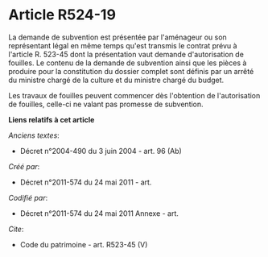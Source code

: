 # Article R524-19

La demande de subvention est présentée par l'aménageur ou son représentant légal en même temps qu'est transmis le contrat
prévu à l'article R. 523-45 dont la présentation vaut demande d'autorisation de fouilles. Le contenu de la demande de
subvention ainsi que les pièces à produire pour la constitution du dossier complet sont définis par un arrêté du ministre
chargé de la culture et du ministre chargé du budget.

Les travaux de fouilles peuvent commencer dès l'obtention de l'autorisation de fouilles, celle-ci ne valant pas promesse de
subvention.

**Liens relatifs à cet article**

_Anciens textes_:

  - Décret n°2004-490 du 3 juin 2004 - art. 96 (Ab)

_Créé par_:

  - Décret n°2011-574 du 24 mai 2011  - art.

_Codifié par_:

  - Décret n°2011-574 du 24 mai 2011 Annexe - art.

_Cite_:

  - Code du patrimoine - art. R523-45 (V)
